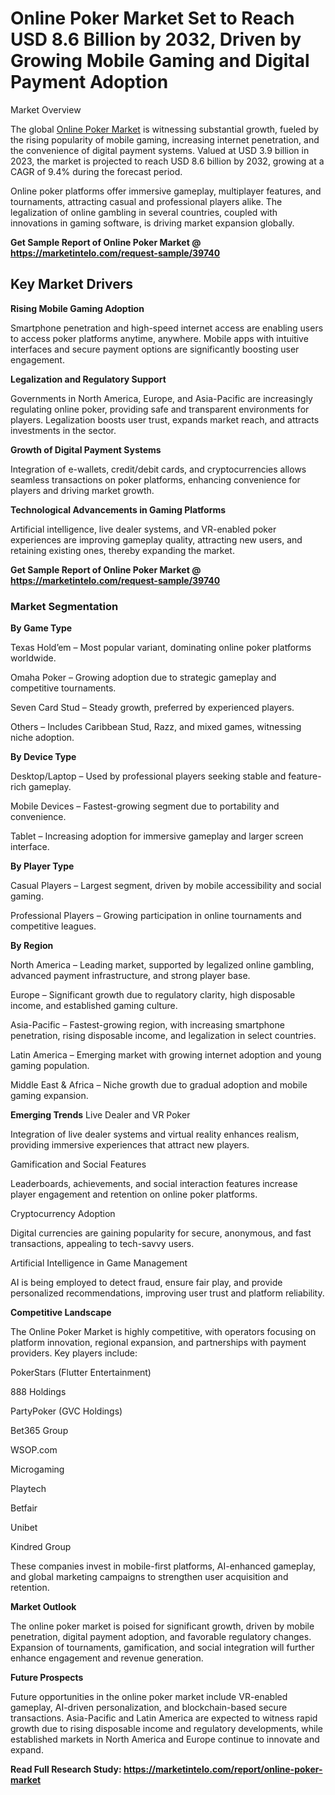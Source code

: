 # Online Poker Market Set to Reach USD 8.6 Billion by 2032, Driven by Growing Mobile Gaming and Digital Payment Adoption
Market Overview

The global [Online Poker Market](https://marketintelo.com/report/online-poker-market) is witnessing substantial growth, fueled by the rising popularity of mobile gaming, increasing internet penetration, and the convenience of digital payment systems. Valued at USD 3.9 billion in 2023, the market is projected to reach USD 8.6 billion by 2032, growing at a CAGR of 9.4% during the forecast period.

Online poker platforms offer immersive gameplay, multiplayer features, and tournaments, attracting casual and professional players alike. The legalization of online gambling in several countries, coupled with innovations in gaming software, is driving market expansion globally.

**Get Sample Report of Online Poker Market @ https://marketintelo.com/request-sample/39740**

## Key Market Drivers
**Rising Mobile Gaming Adoption**

Smartphone penetration and high-speed internet access are enabling users to access poker platforms anytime, anywhere. Mobile apps with intuitive interfaces and secure payment options are significantly boosting user engagement.

**Legalization and Regulatory Support**

Governments in North America, Europe, and Asia-Pacific are increasingly regulating online poker, providing safe and transparent environments for players. Legalization boosts user trust, expands market reach, and attracts investments in the sector.

**Growth of Digital Payment Systems**

Integration of e-wallets, credit/debit cards, and cryptocurrencies allows seamless transactions on poker platforms, enhancing convenience for players and driving market growth.

**Technological Advancements in Gaming Platforms**

Artificial intelligence, live dealer systems, and VR-enabled poker experiences are improving gameplay quality, attracting new users, and retaining existing ones, thereby expanding the market.

**Get Sample Report of Online Poker Market @ https://marketintelo.com/request-sample/39740**

### Market Segmentation
**By Game Type**

Texas Hold’em – Most popular variant, dominating online poker platforms worldwide.

Omaha Poker – Growing adoption due to strategic gameplay and competitive tournaments.

Seven Card Stud – Steady growth, preferred by experienced players.

Others – Includes Caribbean Stud, Razz, and mixed games, witnessing niche adoption.

**By Device Type**

Desktop/Laptop – Used by professional players seeking stable and feature-rich gameplay.

Mobile Devices – Fastest-growing segment due to portability and convenience.

Tablet – Increasing adoption for immersive gameplay and larger screen interface.

**By Player Type**

Casual Players – Largest segment, driven by mobile accessibility and social gaming.

Professional Players – Growing participation in online tournaments and competitive leagues.

**By Region**

North America – Leading market, supported by legalized online gambling, advanced payment infrastructure, and strong player base.

Europe – Significant growth due to regulatory clarity, high disposable income, and established gaming culture.

Asia-Pacific – Fastest-growing region, with increasing smartphone penetration, rising disposable income, and legalization in select countries.

Latin America – Emerging market with growing internet adoption and young gaming population.

Middle East & Africa – Niche growth due to gradual adoption and mobile gaming expansion.

**Emerging Trends**
Live Dealer and VR Poker

Integration of live dealer systems and virtual reality enhances realism, providing immersive experiences that attract new players.

Gamification and Social Features

Leaderboards, achievements, and social interaction features increase player engagement and retention on online poker platforms.

Cryptocurrency Adoption

Digital currencies are gaining popularity for secure, anonymous, and fast transactions, appealing to tech-savvy users.

Artificial Intelligence in Game Management

AI is being employed to detect fraud, ensure fair play, and provide personalized recommendations, improving user trust and platform reliability.

**Competitive Landscape**

The Online Poker Market is highly competitive, with operators focusing on platform innovation, regional expansion, and partnerships with payment providers. Key players include:

PokerStars (Flutter Entertainment)

888 Holdings

PartyPoker (GVC Holdings)

Bet365 Group

WSOP.com

Microgaming

Playtech

Betfair

Unibet

Kindred Group

These companies invest in mobile-first platforms, AI-enhanced gameplay, and global marketing campaigns to strengthen user acquisition and retention.

**Market Outlook**

The online poker market is poised for significant growth, driven by mobile penetration, digital payment adoption, and favorable regulatory changes. Expansion of tournaments, gamification, and social integration will further enhance engagement and revenue generation.

**Future Prospects**

Future opportunities in the online poker market include VR-enabled gameplay, AI-driven personalization, and blockchain-based secure transactions. Asia-Pacific and Latin America are expected to witness rapid growth due to rising disposable income and regulatory developments, while established markets in North America and Europe continue to innovate and expand.

**Read Full Research Study: https://marketintelo.com/report/online-poker-market**
